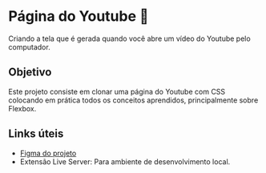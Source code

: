 # Página do Youtube 🎥

Criando a tela que é gerada quando você abre um vídeo do Youtube pelo computador.

## Objetivo
Este projeto consiste em clonar uma página do Youtube com CSS colocando em prática todos os conceitos aprendidos, principalmente sobre Flexbox.

## Links úteis
- [Figma do projeto](https://www.figma.com/design/lrRWUZPKnqMDZrSDJmZxUS/Desafio-de-Flexbox---DIO?node-id=1-2)
- Extensão Live Server: Para ambiente de desenvolvimento local.
